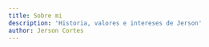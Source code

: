 ```yaml
---
title: Sobre mi
description: 'Historia, valores e intereses de Jerson'
author: Jerson Cortes
---
```

